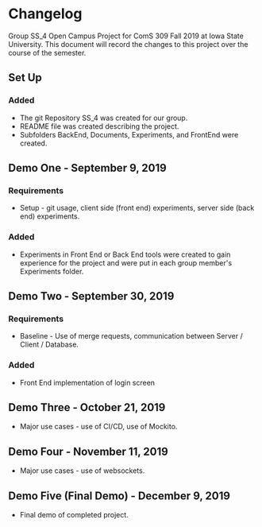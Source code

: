 # Changelog
Group SS_4 Open Campus Project for ComS 309 Fall 2019 at Iowa State University.
This document will record the changes to this project over the course of the semester.

## Set Up
### Added
- The git Repository SS_4 was created for our group.
- README file was created describing the project.
- Subfolders BackEnd, Documents, Experiments, and FrontEnd were created.

## Demo One - September 9, 2019
### Requirements
- Setup - git usage, client side (front end) experiments, server side (back end) experiments.
### Added
- Experiments in Front End or Back End tools were created to gain experience for the project and were put in each group member's Experiments folder.

## Demo Two - September 30, 2019
### Requirements
- Baseline - Use of merge requests, communication between Server / Client / Database.
### Added
- Front End implementation of login screen 

## Demo Three - October 21, 2019
- Major use cases - use of CI/CD, use of Mockito.

## Demo Four - November 11, 2019
- Major use cases - use of websockets.

## Demo Five (Final Demo) - December 9, 2019
- Final demo of completed project.